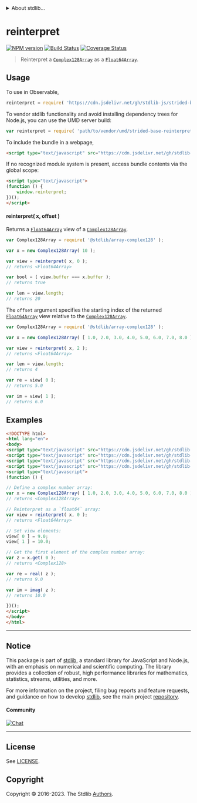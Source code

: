 <!--

@license Apache-2.0

Copyright (c) 2021 The Stdlib Authors.

Licensed under the Apache License, Version 2.0 (the "License");
you may not use this file except in compliance with the License.
You may obtain a copy of the License at

   http://www.apache.org/licenses/LICENSE-2.0

Unless required by applicable law or agreed to in writing, software
distributed under the License is distributed on an "AS IS" BASIS,
WITHOUT WARRANTIES OR CONDITIONS OF ANY KIND, either express or implied.
See the License for the specific language governing permissions and
limitations under the License.

-->


<details>
  <summary>
    About stdlib...
  </summary>
  <p>We believe in a future in which the web is a preferred environment for numerical computation. To help realize this future, we've built stdlib. stdlib is a standard library, with an emphasis on numerical and scientific computation, written in JavaScript (and C) for execution in browsers and in Node.js.</p>
  <p>The library is fully decomposable, being architected in such a way that you can swap out and mix and match APIs and functionality to cater to your exact preferences and use cases.</p>
  <p>When you use stdlib, you can be absolutely certain that you are using the most thorough, rigorous, well-written, studied, documented, tested, measured, and high-quality code out there.</p>
  <p>To join us in bringing numerical computing to the web, get started by checking us out on <a href="https://github.com/stdlib-js/stdlib">GitHub</a>, and please consider <a href="https://opencollective.com/stdlib">financially supporting stdlib</a>. We greatly appreciate your continued support!</p>
</details>

# reinterpret

[![NPM version][npm-image]][npm-url] [![Build Status][test-image]][test-url] [![Coverage Status][coverage-image]][coverage-url] <!-- [![dependencies][dependencies-image]][dependencies-url] -->

> Reinterpret a [`Complex128Array`][@stdlib/array/complex128] as a [`Float64Array`][@stdlib/array/float64].

<!-- Section to include introductory text. Make sure to keep an empty line after the intro `section` element and another before the `/section` close. -->

<section class="intro">

</section>

<!-- /.intro -->

<!-- Package usage documentation. -->



<section class="usage">

## Usage

To use in Observable,

```javascript
reinterpret = require( 'https://cdn.jsdelivr.net/gh/stdlib-js/strided-base-reinterpret-complex128@v0.1.1-umd/browser.js' )
```

To vendor stdlib functionality and avoid installing dependency trees for Node.js, you can use the UMD server build:

```javascript
var reinterpret = require( 'path/to/vendor/umd/strided-base-reinterpret-complex128/index.js' )
```

To include the bundle in a webpage,

```html
<script type="text/javascript" src="https://cdn.jsdelivr.net/gh/stdlib-js/strided-base-reinterpret-complex128@v0.1.1-umd/browser.js"></script>
```

If no recognized module system is present, access bundle contents via the global scope:

```html
<script type="text/javascript">
(function () {
    window.reinterpret;
})();
</script>
```

#### reinterpret( x, offset )

Returns a [`Float64Array`][@stdlib/array/float64] view of a [`Complex128Array`][@stdlib/array/complex128].

```javascript
var Complex128Array = require( '@stdlib/array-complex128' );

var x = new Complex128Array( 10 );

var view = reinterpret( x, 0 );
// returns <Float64Array>

var bool = ( view.buffer === x.buffer );
// returns true

var len = view.length;
// returns 20
```

The `offset` argument specifies the starting index of the returned [`Float64Array`][@stdlib/array/float64] view relative to the [`Complex128Array`][@stdlib/array/complex128].

```javascript
var Complex128Array = require( '@stdlib/array-complex128' );

var x = new Complex128Array( [ 1.0, 2.0, 3.0, 4.0, 5.0, 6.0, 7.0, 8.0 ] );

var view = reinterpret( x, 2 );
// returns <Float64Array>

var len = view.length;
// returns 4

var re = view[ 0 ];
// returns 5.0

var im = view[ 1 ];
// returns 6.0
````

</section>

<!-- /.usage -->

<!-- Package usage notes. Make sure to keep an empty line after the `section` element and another before the `/section` close. -->

<section class="notes">

</section>

<!-- /.notes -->

<!-- Package usage examples. -->

<section class="examples">

## Examples

<!-- eslint no-undef: "error" -->

```html
<!DOCTYPE html>
<html lang="en">
<body>
<script type="text/javascript" src="https://cdn.jsdelivr.net/gh/stdlib-js/array-complex128@umd/browser.js"></script>
<script type="text/javascript" src="https://cdn.jsdelivr.net/gh/stdlib-js/complex-real@umd/browser.js"></script>
<script type="text/javascript" src="https://cdn.jsdelivr.net/gh/stdlib-js/complex-imag@umd/browser.js"></script>
<script type="text/javascript" src="https://cdn.jsdelivr.net/gh/stdlib-js/strided-base-reinterpret-complex128@v0.1.1-umd/browser.js"></script>
<script type="text/javascript">
(function () {

// Define a complex number array:
var x = new Complex128Array( [ 1.0, 2.0, 3.0, 4.0, 5.0, 6.0, 7.0, 8.0 ] );
// returns <Complex128Array>

// Reinterpret as a `float64` array:
var view = reinterpret( x, 0 );
// returns <Float64Array>

// Set view elements:
view[ 0 ] = 9.0;
view[ 1 ] = 10.0;

// Get the first element of the complex number array:
var z = x.get( 0 );
// returns <Complex128>

var re = real( z );
// returns 9.0

var im = imag( z );
// returns 10.0

})();
</script>
</body>
</html>
```

</section>

<!-- /.examples -->

<!-- Section to include cited references. If references are included, add a horizontal rule *before* the section. Make sure to keep an empty line after the `section` element and another before the `/section` close. -->

<section class="references">

</section>

<!-- /.references -->

<!-- Section for related `stdlib` packages. Do not manually edit this section, as it is automatically populated. -->

<section class="related">

</section>

<!-- /.related -->

<!-- Section for all links. Make sure to keep an empty line after the `section` element and another before the `/section` close. -->


<section class="main-repo" >

* * *

## Notice

This package is part of [stdlib][stdlib], a standard library for JavaScript and Node.js, with an emphasis on numerical and scientific computing. The library provides a collection of robust, high performance libraries for mathematics, statistics, streams, utilities, and more.

For more information on the project, filing bug reports and feature requests, and guidance on how to develop [stdlib][stdlib], see the main project [repository][stdlib].

#### Community

[![Chat][chat-image]][chat-url]

---

## License

See [LICENSE][stdlib-license].


## Copyright

Copyright &copy; 2016-2023. The Stdlib [Authors][stdlib-authors].

</section>

<!-- /.stdlib -->

<!-- Section for all links. Make sure to keep an empty line after the `section` element and another before the `/section` close. -->

<section class="links">

[npm-image]: http://img.shields.io/npm/v/@stdlib/strided-base-reinterpret-complex128.svg
[npm-url]: https://npmjs.org/package/@stdlib/strided-base-reinterpret-complex128

[test-image]: https://github.com/stdlib-js/strided-base-reinterpret-complex128/actions/workflows/test.yml/badge.svg?branch=v0.1.1
[test-url]: https://github.com/stdlib-js/strided-base-reinterpret-complex128/actions/workflows/test.yml?query=branch:v0.1.1

[coverage-image]: https://img.shields.io/codecov/c/github/stdlib-js/strided-base-reinterpret-complex128/main.svg
[coverage-url]: https://codecov.io/github/stdlib-js/strided-base-reinterpret-complex128?branch=main

<!--

[dependencies-image]: https://img.shields.io/david/stdlib-js/strided-base-reinterpret-complex128.svg
[dependencies-url]: https://david-dm.org/stdlib-js/strided-base-reinterpret-complex128/main

-->

[chat-image]: https://img.shields.io/gitter/room/stdlib-js/stdlib.svg
[chat-url]: https://app.gitter.im/#/room/#stdlib-js_stdlib:gitter.im

[stdlib]: https://github.com/stdlib-js/stdlib

[stdlib-authors]: https://github.com/stdlib-js/stdlib/graphs/contributors

[umd]: https://github.com/umdjs/umd
[es-module]: https://developer.mozilla.org/en-US/docs/Web/JavaScript/Guide/Modules

[deno-url]: https://github.com/stdlib-js/strided-base-reinterpret-complex128/tree/deno
[umd-url]: https://github.com/stdlib-js/strided-base-reinterpret-complex128/tree/umd
[esm-url]: https://github.com/stdlib-js/strided-base-reinterpret-complex128/tree/esm
[branches-url]: https://github.com/stdlib-js/strided-base-reinterpret-complex128/blob/main/branches.md

[stdlib-license]: https://raw.githubusercontent.com/stdlib-js/strided-base-reinterpret-complex128/main/LICENSE

[@stdlib/array/complex128]: https://github.com/stdlib-js/stdlib/tree/umd

[@stdlib/array/float64]: https://github.com/stdlib-js/stdlib/tree/umd

</section>

<!-- /.links -->
